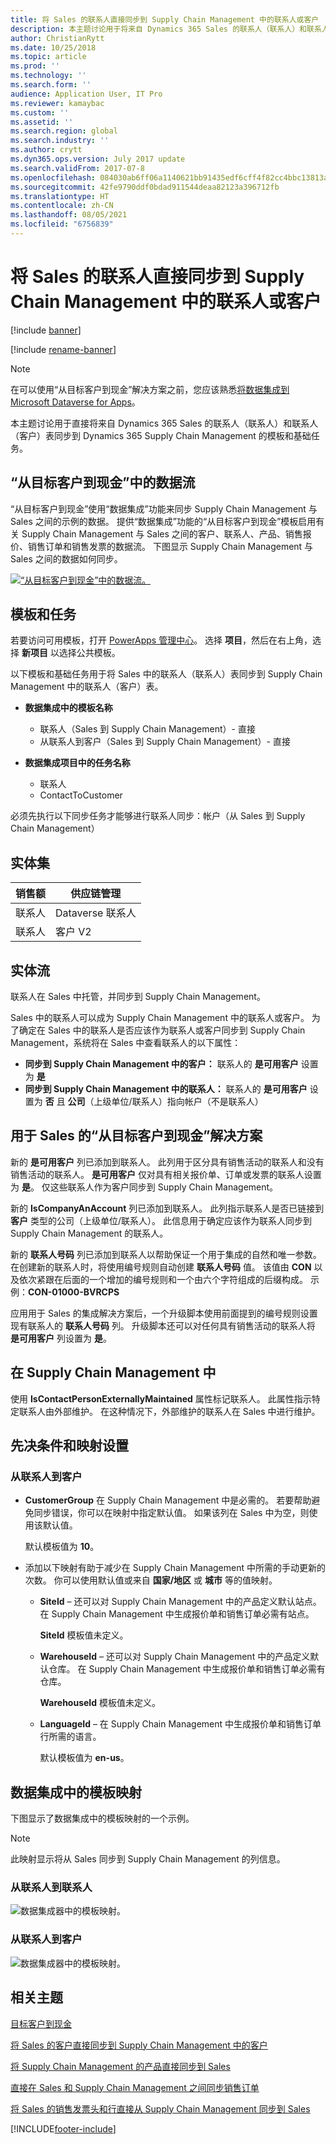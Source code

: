 ```yaml
---
title: 将 Sales 的联系人直接同步到 Supply Chain Management 中的联系人或客户
description: 本主题讨论用于将来自 Dynamics 365 Sales 的联系人（联系人）和联系人（客户）实体同步到 Dynamics 365 Supply Chain Management 的模板和基础任务。
author: ChristianRytt
ms.date: 10/25/2018
ms.topic: article
ms.prod: ''
ms.technology: ''
ms.search.form: ''
audience: Application User, IT Pro
ms.reviewer: kamaybac
ms.custom: ''
ms.assetid: ''
ms.search.region: global
ms.search.industry: ''
ms.author: crytt
ms.dyn365.ops.version: July 2017 update
ms.search.validFrom: 2017-07-8
ms.openlocfilehash: 084030ab6ff06a1140621bb91435edf6cff4f82cc4bbc13813ab46f76e42174d
ms.sourcegitcommit: 42fe9790ddf0bdad911544deaa82123a396712fb
ms.translationtype: HT
ms.contentlocale: zh-CN
ms.lasthandoff: 08/05/2021
ms.locfileid: "6756839"
---
```

# <a name="synchronize-contacts-directly-from-sales-to-contacts-or-customers-in-supply-chain-management"></a>将 Sales 的联系人直接同步到 Supply Chain Management 中的联系人或客户

[!include [banner](../includes/banner.md)]

[!include [rename-banner](~/includes/cc-data-platform-banner.md)]

> [!NOTE]
> 在可以使用“从目标客户到现金”解决方案之前，您应该熟悉[将数据集成到 Microsoft Dataverse for Apps](/powerapps/administrator/data-integrator)。

本主题讨论用于直接将来自 Dynamics 365 Sales 的联系人（联系人）和联系人（客户）表同步到 Dynamics 365 Supply Chain Management 的模板和基础任务。

## <a name="data-flow-in-prospect-to-cash"></a>“从目标客户到现金”中的数据流

“从目标客户到现金”使用“数据集成”功能来同步 Supply Chain Management 与 Sales 之间的示例的数据。 提供“数据集成”功能的“从目标客户到现金”模板启用有关 Supply Chain Management 与 Sales 之间的客户、联系人、产品、销售报价、销售订单和销售发票的数据流。 下图显示 Supply Chain Management 与 Sales 之间的数据如何同步。

[![“从目标客户到现金”中的数据流。](./media/prospect-to-cash-data-flow.png)](./media/prospect-to-cash-data-flow.png)

## <a name="templates-and-tasks"></a>模板和任务

若要访问可用模板，打开 [PowerApps 管理中心](https://preview.admin.powerapps.com/dataintegration)。 选择 **项目**，然后在右上角，选择 **新项目** 以选择公共模板。

以下模板和基础任务用于将 Sales 中的联系人（联系人）表同步到 Supply Chain Management 中的联系人（客户）表。

- **数据集成中的模板名称**

    - 联系人（Sales 到 Supply Chain Management）- 直接
    - 从联系人到客户（Sales 到 Supply Chain Management）- 直接

- **数据集成项目中的任务名称**

    - 联系人
    - ContactToCustomer

必须先执行以下同步任务才能够进行联系人同步：帐户（从 Sales 到 Supply Chain Management）

## <a name="entity-sets"></a>实体集

| 销售额    | 供应链管理 |
|----------|------------------------|
| 联系人 | Dataverse 联系人           |
| 联系人 | 客户 V2           |

## <a name="entity-flow"></a>实体流

联系人在 Sales 中托管，并同步到 Supply Chain Management。

Sales 中的联系人可以成为 Supply Chain Management 中的联系人或客户。 为了确定在 Sales 中的联系人是否应该作为联系人或客户同步到 Supply Chain Management，系统将在 Sales 中查看联系人的以下属性：

- **同步到 Supply Chain Management 中的客户：** 联系人的 **是可用客户** 设置为 **是**
- **同步到 Supply Chain Management 中的联系人：** 联系人的 **是可用客户** 设置为 **否** 且 **公司**（上级单位/联系人）指向帐户（不是联系人）

## <a name="prospect-to-cash-solution-for-sales"></a>用于 Sales 的“从目标客户到现金”解决方案

新的 **是可用客户** 列已添加到联系人。 此列用于区分具有销售活动的联系人和没有销售活动的联系人。 **是可用客户** 仅对具有相关报价单、订单或发票的联系人设置为 **是**。 仅这些联系人作为客户同步到 Supply Chain Management。

新的 **IsCompanyAnAccount** 列已添加到联系人。 此列指示联系人是否已链接到 **客户** 类型的公司（上级单位/联系人）。 此信息用于确定应该作为联系人同步到 Supply Chain Management 的联系人。

新的 **联系人号码** 列已添加到联系人以帮助保证一个用于集成的自然和唯一参数。 在创建新的联系人时，将使用编号规则自动创建 **联系人号码** 值。 该值由 **CON** 以及依次紧跟在后面的一个增加的编号规则和一个由六个字符组成的后缀构成。 示例：**CON-01000-BVRCPS**

应用用于 Sales 的集成解决方案后，一个升级脚本使用前面提到的编号规则设置现有联系人的 **联系人号码** 列。 升级脚本还可以对任何具有销售活动的联系人将 **是可用客户** 列设置为 **是**。

## <a name="in-supply-chain-management"></a>在 Supply Chain Management 中

使用 **IsContactPersonExternallyMaintained** 属性标记联系人。 此属性指示特定联系人由外部维护。 在这种情况下，外部维护的联系人在 Sales 中进行维护。

## <a name="preconditions-and-mapping-setup"></a>先决条件和映射设置

### <a name="contact-to-customer"></a>从联系人到客户

- **CustomerGroup** 在 Supply Chain Management 中是必需的。 若要帮助避免同步错误，你可以在映射中指定默认值。 如果该列在 Sales 中为空，则使用该默认值。

    默认模板值为 **10**。

- 添加以下映射有助于减少在 Supply Chain Management 中所需的手动更新的次数。 你可以使用默认值或来自 **国家/地区** 或 **城市** 等的值映射。

    - **SiteId** – 还可以对 Supply Chain Management 中的产品定义默认站点。 在 Supply Chain Management 中生成报价单和销售订单必需有站点。

        **SiteId** 模板值未定义。

    - **WarehouseId** – 还可以对 Supply Chain Management 中的产品定义默认仓库。 在 Supply Chain Management 中生成报价单和销售订单必需有仓库。

        **WarehouseId** 模板值未定义。

    - **LanguageId** – 在 Supply Chain Management 中生成报价单和销售订单行所需的语言。
    
        默认模板值为 **en-us**。

## <a name="template-mapping-in-data-integration"></a>数据集成中的模板映射

下图显示了数据集成中的模板映射的一个示例。 

> [!NOTE]
> 此映射显示将从 Sales 同步到 Supply Chain Management 的列信息。

### <a name="contact-to-contact"></a>从联系人到联系人

![数据集成器中的模板映射。](./media/contacts-direct-template-mapping-data-integrator-1.png)

### <a name="contact-to-customer"></a>从联系人到客户

![数据集成器中的模板映射。](./media/contacts-direct-template-mapping-data-integrator-2.png)


## <a name="related-topics"></a>相关主题

[目标客户到现金](prospect-to-cash.md)

[将 Sales 的客户直接同步到 Supply Chain Management 中的客户](accounts-template-mapping-direct.md)

[将 Supply Chain Management 的产品直接同步到 Sales](products-template-mapping-direct.md)

[直接在 Sales 和 Supply Chain Management 之间同步销售订单](sales-order-template-mapping-direct-two-ways.md)

[将 Sales 的销售发票头和行直接从 Supply Chain Management 同步到 Sales](sales-invoice-template-mapping-direct.md)




[!INCLUDE[footer-include](../../includes/footer-banner.md)]